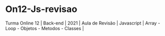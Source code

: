 # On12-Js-revisao

Turma Online 12 | Back-end | 2021 | Aula de Revisão | Javascript | Array - Loop - Objetos - Metodos - Classes |

